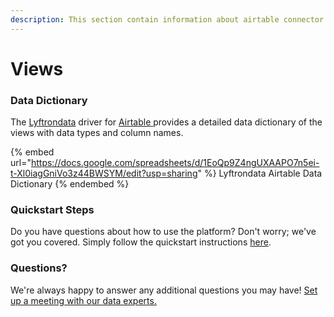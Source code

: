 ```yaml
---
description: This section contain information about airtable connector views information
---
```


# Views

### Data Dictionary

The [Lyftrondata](https://www.lyftrondata.com/) driver for [Airtable](https://www.lyftrondata.com/integration/Airtable/)[ ](https://www.lyftrondata.com/integration/airtable/)provides a detailed data dictionary of the views with data types and column names.

{% embed url="https://docs.google.com/spreadsheets/d/1EoQp9Z4ngUXAAPO7n5ei-t-Xl0iagGniVo3z44BWSYM/edit?usp=sharing" %}
Lyftrondata Airtable Data Dictionary
{% endembed %}

### Quickstart Steps

Do you have questions about how to use the platform? Don't worry; we've got you covered. Simply follow the quickstart instructions [here](../../../../quickstart-steps.md).

### Questions? <a href="#questions" id="questions"></a>

We're always happy to answer any additional questions you may have! [Set up a meeting with our data experts.](https://www.lyftrondata.com/book-a-meeting/)


